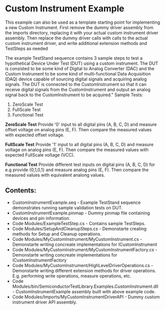 # Custom Instrument Example

This example can also be used as a template starting point for implementing a new Custom Instrument. First remove the dummy driver assembly from the imports directory, replacing it with your actual custom instrument driver assembly. Then replace the dummy driver calls with calls to the actual custom instrument driver, and write additional extension methods and TestSteps as needed

The example TestStand sequence contains 3 sample steps to test a hypothetical Device Under Test (DUT) using a custom instrument. The DUT is consisted to be some kind of Digital to Analog Converter (DAC) and the Custom Instrument to be some kind of multi-functional Data Acquisition (DAQ) device capable of sourcing digital signals and acquiring analog signals. The DUT is connected to the CustomInstrument so that it can receive digital signals from the CustomInstrument and output an analog signal back to the CustomInstrument to be acquired."
Sample Tests:
1. ZeroScale Test
1. FullScale Test
1. Functional Test

**ZeroScale Test** 
Provide '0' input to all digital pins (A, B, C, D) and measure offset voltage on analog pins (E, F). Then compare the measured values with expected offset voltage.

**FullScale Test**
Provide '1' input to all digital pins (A, B, C, D) and measure voltage on analog pins (E, F). Then compare the measured values with expected FullScale voltage (VCC).

**Functional Test**
Provide different test inputs on digital pins (A, B, C, D) for e.g  provide {0,1,0,1} and measure analog  pins (E, F). Then compare the measured values with equivalent analong values.

## Contents:
- CustomInstrumentExample.seq - Example TestStand sequence demonstrates running sample validation tests on DUT.
- CustomInstrumentExample.pinmap - Dummy pinmap file containing devices and pin information.
- Code Modules/ExampleTestStep.cs - Contains sample TestSteps.
- Code Modules/SetupAndCleanupSteps.cs - Demonstarte creating methods for Setup and Cleanup operations.
- Code Modules/MyCustomInstrument/MyCustomInstrument.cs - Demonstarte writing concreate implementations for ICustomInstrument
- Code Modules/MyCustomInstrument/MyCustomInstrumentFactory.cs - Demonstarte writing concreate implementations for ICustomInstrumentFactory
- Code Modules/MyCustomInstrument/HighLevelDriverOperations.cs - Demonstarte writing different extension methods for driver operations. E.g. performing write operations, measure operations, etc.
- Code Modules/bin/SemiconductorTestLibrary.Examples.CustomInstrument.dll - CustomInstrumentExample assembly built with above example code.
- Code Modules/Imports/MyCustomInstrumentDriverAPI - Dummy custom instrument driver API assembly.
